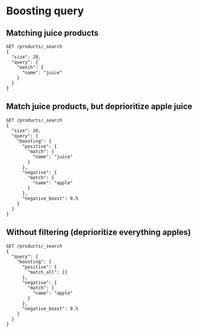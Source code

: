 # Boosting query

## Matching juice products

```
GET /products/_search
{
  "size": 20,
  "query": {
    "match": {
      "name": "juice"
    }
  }
}
```

## Match juice products, but deprioritize apple juice

```
GET /products/_search
{
  "size": 20,
  "query": {
    "boosting": {
      "positive": {
        "match": {
          "name": "juice"
        }
      },
      "negative": {
        "match": {
          "name": "apple"
        }
      },
      "negative_boost": 0.5
    }
  }
}
```

## Without filtering (deprioritize everything apples)

```
GET /products/_search
{
  "query": {
    "boosting": {
      "positive": {
        "match_all": {}
      },
      "negative": {
        "match": {
          "name": "apple"
        }
      },
      "negative_boost": 0.5
    }
  }
}
```